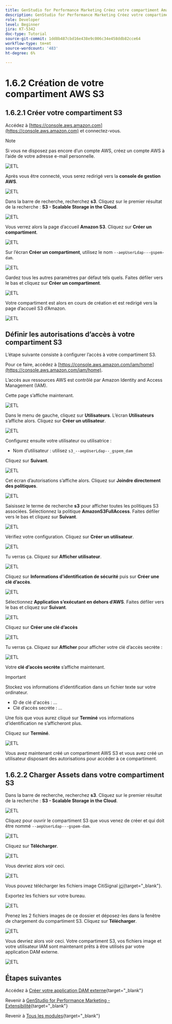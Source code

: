 ```yaml
---
title: GenStudio for Performance Marketing Créez votre compartiment Amazon AWS S3
description: GenStudio for Performance Marketing Créez votre compartiment Amazon AWS S3
role: Developer
level: Beginner
jira: KT-5342
doc-type: Tutorial
source-git-commit: 1dd8b487cbd16e438e9c006c34e458ddb82cce64
workflow-type: tm+mt
source-wordcount: '483'
ht-degree: 6%

---
```


# 1.6.2 Création de votre compartiment AWS S3

## 1.6.2.1 Créer votre compartiment S3

Accédez à [https://console.aws.amazon.com](https://console.aws.amazon.com) et connectez-vous.

>[!NOTE]
>
>Si vous ne disposez pas encore d’un compte AWS, créez un compte AWS à l’aide de votre adresse e-mail personnelle.

![ETL](./images/awshome.png)

Après vous être connecté, vous serez redirigé vers la **console de gestion AWS**.

![ETL](./images/awsconsole.png)

Dans la barre de recherche, recherchez **s3**. Cliquez sur le premier résultat de la recherche : **S3 - Scalable Storage in the Cloud**.

![ETL](./images/awsconsoles3.png)

Vous verrez alors la page d’accueil **Amazon S3**. Cliquez sur **Créer un compartiment**.

![ETL](./images/s3home.png)

Sur l’écran **Créer un compartiment**, utilisez le nom `--aepUserLdap---gspem-dam`.

![ETL](./images/bucketname.png)

Gardez tous les autres paramètres par défaut tels quels. Faites défiler vers le bas et cliquez sur **Créer un compartiment**.

![ETL](./images/createbucket.png)

Votre compartiment est alors en cours de création et est redirigé vers la page d’accueil S3 d’Amazon.

![ETL](./images/S3homeb.png)

## Définir les autorisations d’accès à votre compartiment S3

L’étape suivante consiste à configurer l’accès à votre compartiment S3.

Pour ce faire, accédez à [https://console.aws.amazon.com/iam/home](https://console.aws.amazon.com/iam/home).

L’accès aux ressources AWS est contrôlé par Amazon Identity and Access Management (IAM).

Cette page s’affiche maintenant.

![ETL](./images/iam.png)

Dans le menu de gauche, cliquez sur **Utilisateurs**. L’écran **Utilisateurs** s’affiche alors. Cliquez sur **Créer un utilisateur**.

![ETL](./images/iammenu.png)

Configurez ensuite votre utilisateur ou utilisatrice :

- Nom d’utilisateur : utilisez `s3_--aepUserLdap--_gspem_dam`

Cliquez sur **Suivant**.

![ETL](./images/configuser.png)

Cet écran d’autorisations s’affiche alors. Cliquez sur **Joindre directement des politiques**.

![ETL](./images/perm1.png)

Saisissez le terme de recherche **s3** pour afficher toutes les politiques S3 associées. Sélectionnez la politique **AmazonS3FullAccess**. Faites défiler vers le bas et cliquez sur **Suivant**.

![ETL](./images/perm2.png)

Vérifiez votre configuration. Cliquez sur **Créer un utilisateur**.

![ETL](./images/review.png)

Tu verras ça. Cliquez sur **Afficher utilisateur**.

![ETL](./images/review1.png)

Cliquez sur **Informations d’identification de sécurité** puis sur **Créer une clé d’accès**.

![ETL](./images/cred.png)

Sélectionnez **Application s’exécutant en dehors d’AWS**. Faites défiler vers le bas et cliquez sur **Suivant**.

![ETL](./images/creda.png)

Cliquez sur **Créer une clé d’accès**

![ETL](./images/credb.png)

Tu verras ça. Cliquez sur **Afficher** pour afficher votre clé d’accès secrète :

![ETL](./images/cred1.png)

Votre **clé d’accès secrète** s’affiche maintenant.

>[!IMPORTANT]
>
>Stockez vos informations d’identification dans un fichier texte sur votre ordinateur.
>
> - ID de clé d&#39;accès : ...
> - Clé d’accès secrète : ...
>
> Une fois que vous aurez cliqué sur **Terminé** vos informations d’identification ne s’afficheront plus.

Cliquez sur **Terminé**.

![ETL](./images/cred2.png)

Vous avez maintenant créé un compartiment AWS S3 et vous avez créé un utilisateur disposant des autorisations pour accéder à ce compartiment.

## 1.6.2.2 Charger Assets dans votre compartiment S3

Dans la barre de recherche, recherchez **s3**. Cliquez sur le premier résultat de la recherche : **S3 - Scalable Storage in the Cloud**.

![ETL](./images/bucket1.png)

Cliquez pour ouvrir le compartiment S3 que vous venez de créer et qui doit être nommé `--aepUserLdap---gspem-dam`.

![ETL](./images/bucket2.png)

Cliquez sur **Télécharger**.

![ETL](./images/bucket3.png)

Vous devriez alors voir ceci.

![ETL](./images/bucket4.png)

Vous pouvez télécharger les fichiers image CitiSignal [ici](./../../asset-mgmt/module2.2/images/CitiSignal_Neon_Rabbit.zip){target="_blank"}.

Exportez les fichiers sur votre bureau.

![ETL](./images/bucket5.png)

Prenez les 2 fichiers images de ce dossier et déposez-les dans la fenêtre de chargement du compartiment S3. Cliquez sur **Télécharger**.

![ETL](./images/bucket6.png)

Vous devriez alors voir ceci. Votre compartiment S3, vos fichiers image et votre utilisateur IAM sont maintenant prêts à être utilisés par votre application DAM externe.

![ETL](./images/bucket7.png)

## Étapes suivantes

Accédez à [Créer votre application DAM externe](./ex3.md){target="_blank"}

Revenir à [GenStudio for Performance Marketing - Extensibilité](./genstudioext.md){target="_blank"}

Revenir à [Tous les modules](./../../../overview.md){target="_blank"}
